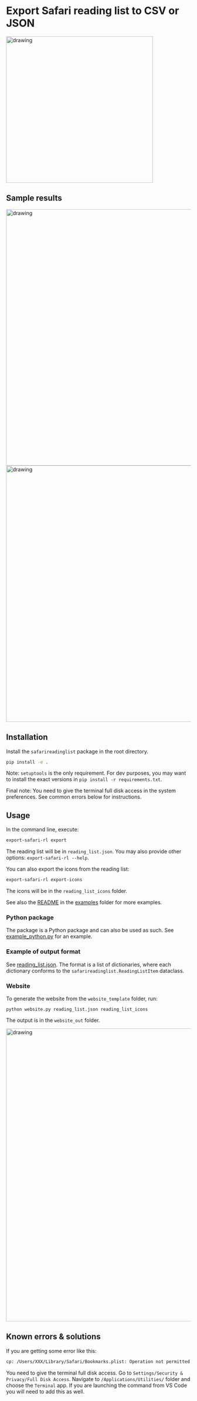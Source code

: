 # Export Safari reading list to CSV or JSON

<img src="readme_imgs/reading_list.jpg" alt="drawing" width="400"/>

## Sample results

<img src="readme_imgs/json.png" alt="drawing" width="700"/>

<img src="readme_imgs/csv.png" alt="drawing" width="700"/>

## Installation

Install the `safarireadinglist` package in the root directory.

```bash
pip install -e .
```

Note: `setuptools` is the only requirement. For dev purposes, you may want to install the exact versions in `pip install -r requirements.txt`.

Final note: You need to give the terminal full disk access in the system preferences. See common errors below for instructions.

## Usage

In the command line, execute:

```bash
export-safari-rl export
```

The reading list will be in `reading_list.json`. You may also provide other options: `export-safari-rl --help`.

You can also export the icons from the reading list:

```bash
export-safari-rl export-icons
```

The icons will be in the `reading_list_icons` folder.

See also the [README](examples/README.md) in the [examples](examples) folder for more examples.

### Python package

The package is a Python package and can also be used as such. See [example_python.py](examples/example_python.py) for an example.

### Example of output format

See [reading_list.json](reading_list.json). The format is a list of dictionaries, where each dictionary conforms to the `safarireadinglist.ReadingListItem` dataclass.

### Website

To generate the website from the `website_template` folder, run:
```
python website.py reading_list.json reading_list_icons
```
The output is in the `website_out` folder.

<img src="readme_imgs/website.png" alt="drawing" width="800"/>

## Known errors & solutions

If you are getting some error like this:
```bash
cp: /Users/XXX/Library/Safari/Bookmarks.plist: Operation not permitted
```
You need to give the terminal full disk access. Go to `Settings/Security & Privacy/Full Disk Access`. Navigate to `/Applications/Utilities/` folder and choose the `Terminal` app. If you are launching the command from VS Code you will need to add this as well.